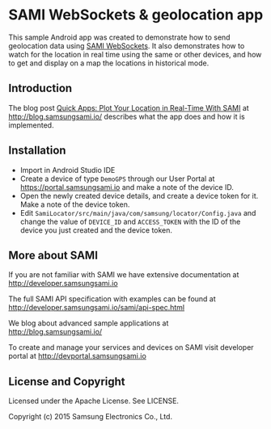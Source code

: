 SAMI WebSockets & geolocation app
===========================

This sample Android app was created to demonstrate how to send geolocation data using [SAMI WebSockets](https://developer.samsungsami.io/sami/sami-documentation/sending-and-receiving-data.html). It also demonstrates how to watch for the location in real time using the same or other devices, and how to get and display on a map the locations in historical mode.

Introduction
-------------

The blog post [Quick Apps: Plot Your Location in Real-Time With SAMI](https://blog.samsungsami.io/mobile/development/2015/03/10/quick-apps-plot-your-location-in-real-time-with-sami.html) at http://blog.samsungsami.io/ describes what the app does and how it is implemented.


Installation
-------------

 * Import in Android Studio IDE
 * Create a device of type `DemoGPS` through our User Portal at https://portal.samsungsami.io and make a note of the device ID.
 * Open the newly created device details, and create a device token for it. Make a note of the device token.
 * Edit `SamiLocator/src/main/java/com/samsung/locator/Config.java` and change the value of `DEVICE_ID` and `ACCESS_TOKEN` with the ID of the device you just created and the device token.

More about SAMI
---------------

If you are not familiar with SAMI we have extensive documentation at http://developer.samsungsami.io

The full SAMI API specification with examples can be found at http://developer.samsungsami.io/sami/api-spec.html

We blog about advanced sample applications at http://blog.samsungsami.io/

To create and manage your services and devices on SAMI visit developer portal at http://devportal.samsungsami.io

License and Copyright
---------------------

Licensed under the Apache License. See LICENSE.

Copyright (c) 2015 Samsung Electronics Co., Ltd.